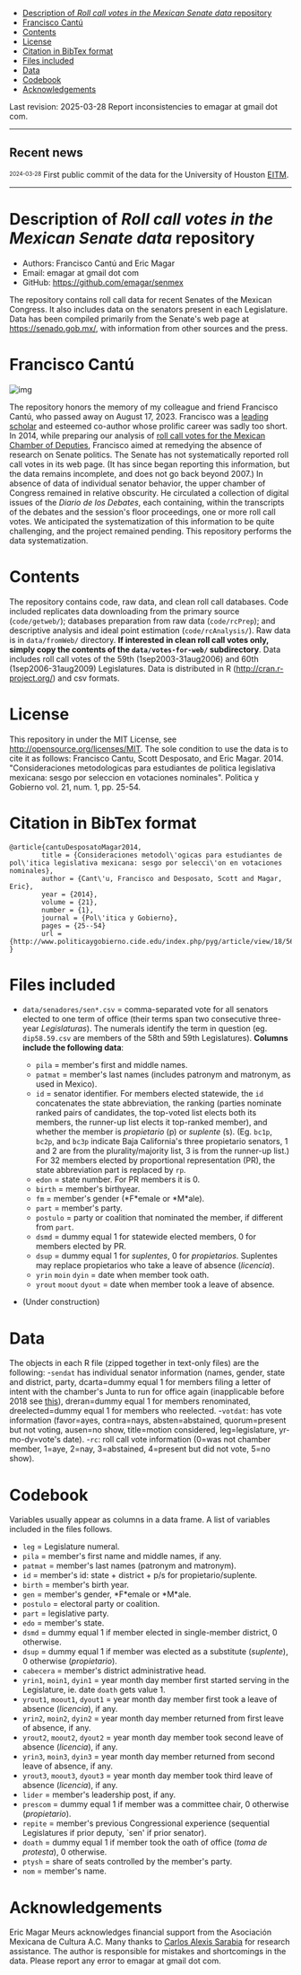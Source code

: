- [Description of *Roll call votes in the Mexican Senate data* repository](#orgf583933)
- [Francisco Cantú](#orgf98d222)
- [Contents](#org7ccc316)
- [License](#orgdf41bd7)
- [Citation in BibTex format](#org02ad159)
- [Files included](#org65db171)
- [Data](#orgdc061d8)
- [Codebook](#orgf3f9e29)
- [Acknowledgements](#org3a2b5df)

Last revision: 2025-03-28 Report inconsistencies to emagar at gmail dot com.

---

<h2> Recent news </h2>

<sup><sub>2024-03-28</sub></sup> First public commit of the data for the University of Houston [EITM](https://uh.edu/hobby/cpp/events/eitm/).

---


<a id="orgf583933"></a>

# Description of *Roll call votes in the Mexican Senate data* repository

-   Authors: Francisco Cantú and Eric Magar
-   Email: emagar at gmail dot com
-   GitHub: <https://github.com/emagar/senmex>

The repository contains roll call data for recent Senates of the Mexican Congress. It also includes data on the senators present in each Legislature. Data has been compiled primarily from the Senate's web page at <https://senado.gob.mx/>, with information from other sources and the press.


<a id="orgf98d222"></a>

# Francisco Cantú

![img](./cantu-pics/AIB_5906.jpg)

The repository honors the memory of my colleague and friend Francisco Cantú, who passed away on August 17, 2023. Francisco was a [leading scholar](https://www.cambridge.org/core/journals/political-science-today/article/in-memoriam-francisco-cantu/7E57FEBCB15FDFEC437654A4C95F48DE) and esteemed co-author whose prolific career was sadly too short. In 2014, while preparing our analysis of [roll call votes for the Mexican Chamber of Deputies](https://github.com/emagar/dipmex), Francisco aimed at remedying the absence of research on Senate politics. The Senate has not systematically reported roll call votes in its web page. (It has since began reporting this information, but the data remains incomplete, and does not go back beyond 2007.) In absence of data of individual senator behavior, the upper chamber of Congress remained in relative obscurity. He circulated a collection of digital issues of the *Diario de los Debates*, each containing, within the transcripts of the debates and the session's floor proceedings, one or more roll call votes. We anticipated the systematization of this information to be quite challenging, and the project remained pending. This repository performs the data systematization.


<a id="org7ccc316"></a>

# Contents

The repository contains code, raw data, and clean roll call databases. Code included replicates data downloading from the primary source (`code/getweb/`); databases preparation from raw data (`code/rcPrep`); and descriptive analysis and ideal point estimation (`code/rcAnalysis/`). Raw data is in `data/fromWeb/` directory. ****If interested in clean roll call votes only, simply copy the contents of the `data/votes-for-web/` subdirectory****. Data includes roll call votes of the 59th (1sep2003-31aug2006) and 60th (1sep2006-31aug2009) Legislatures. Data is distributed in R (<http://cran.r-project.org/>) and csv formats.


<a id="orgdf41bd7"></a>

# License

This repository in under the MIT License, see <http://opensource.org/licenses/MIT>. The sole condition to use the data is to cite it as follows: Francisco Cantu, Scott Desposato, and Eric Magar. 2014. "Consideraciones metodologicas para estudiantes de politica legislativa mexicana: sesgo por seleccion en votaciones nominales". Politica y Gobierno vol. 21, num. 1, pp. 25-54.


<a id="org02ad159"></a>

# Citation in BibTex format

```<TeX>
@article{cantuDesposatoMagar2014,
        title = {Consideraciones metodol\'ogicas para estudiantes de pol\'itica legislativa mexicana: sesgo por selecci\'on en votaciones nominales},
        author = {Cant\'u, Francisco and Desposato, Scott and Magar, Eric},
        year = {2014},
        volume = {21},
        number = {1},
        journal = {Pol\'itica y Gobierno},
        pages = {25--54}
        url = {http://www.politicaygobierno.cide.edu/index.php/pyg/article/view/18/564}
}
```


<a id="org65db171"></a>

# Files included

-   `data/senadores/sen*.csv` = comma-separated vote for all senators elected to one term of office (their terms span two consecutive three-year *Legislaturas*). The numerals identify the term in question (eg. `dip58.59.csv` are members of the 58th and 59th Legislatures). **Columns include the following data**:
    -   `pila` = member's first and middle names.
    -   `patmat` = member's last names (includes patronym and matronym, as used in Mexico).
    -   `id` = senator identifier. For members elected statewide, the `id` concatenates the state abbreviation, the ranking (parties nominate ranked pairs of candidates, the top-voted list elects both its members, the runner-up list elects it top-ranked member), and whether the member is *propietario* (p) or *suplente* (s). (Eg. `bc1p`, `bc2p`, and `bc3p` indicate Baja California's three propietario senators, 1 and 2 are from the plurality/majority list, 3 is from the runner-up list.) For 32 members elected by proportional representation (PR), the state abbreviation part is replaced by `rp`.
    -   `edon` = state number. For PR members it is 0.
    -   `birth` = member's birthyear.
    -   `fm` = member's gender (\*F\*emale or \*M\*ale).
    -   `part` = member's party.
    -   `postulo` = party or coalition that nominated the member, if different from `part`.
    -   `dsmd` = dummy equal 1 for statewide elected members, 0 for members elected by PR.
    -   `dsup` = dummy equal 1 for *suplentes*, 0 for *propietarios*. Suplentes may replace propietarios who take a leave of absence (*licencia*).
    -   `yrin` `moin` `dyin` = date when member took oath.
    -   `yrout` `moout` `dyout` = date when member took a leave of absence.

-   (Under construction)


<a id="orgdc061d8"></a>

# Data

The objects in each R file (zipped together in text-only files) are the following: -`sendat` has individual senator information (names, gender, state and district, party, dcarta=dummy equal 1 for members filing a letter of intent with the chamber's Junta to run for office again (inapplicable before 2018 see [this](http://eleccionconsecutiva.diputados.gob.mx/contendientes)), dreran=dummy equal 1 for members renominated, dreelected=dummy equal 1 for members who reelected. -`votdat`: has vote information (favor=ayes, contra=nays, absten=abstained, quorum=present but not voting, ausen=no show, title=motion considered, leg=legislature, yr-mo-dy=vote's date). -`rc`: roll call vote information (0=was not chamber member, 1=aye, 2=nay, 3=abstained, 4=present but did not vote, 5=no show).


<a id="orgf3f9e29"></a>

# Codebook

Variables usually appear as columns in a data frame. A list of variables included in the files follows.

-   `leg` = Legislature numeral.
-   `pila` = member's first name and middle names, if any.
-   `patmat` = member's last names (patronym and matronym).
-   `id` = member's id: state + district + p/s for propietario/suplente.
-   `birth` = member's birth year.
-   `gen` = member's gender, \*F\*emale or \*M\*ale.
-   `postulo` = electoral party or coalition.
-   `part` = legislative party.
-   `edo` = member's state.
-   `dsmd` = dummy equal 1 if member elected in single-member district, 0 otherwise.
-   `dsup` = dummy equal 1 if member was elected as a substitute (*suplente*), 0 otherwise (*propietario*).
-   `cabecera` = member's district administrative head.
-   `yrin1`, `moin1`, `dyin1` = year month day member first started serving in the Legislature, ie. date `doath` gets value 1.
-   `yrout1`, `moout1`, `dyout1` = year month day member first took a leave of absence (*licencia*), if any.
-   `yrin2`, `moin2`, `dyin2` = year month day member returned from first leave of absence, if any.
-   `yrout2`, `moout2`, `dyout2` = year month day member took second leave of absence (*licencia*), if any.
-   `yrin3`, `moin3`, `dyin3` = year month day member returned from second leave of absence, if any.
-   `yrout3`, `moout3`, `dyout3` = year month day member took third leave of absence (*licencia*), if any.
-   `lider` = member's leadership post, if any.
-   `prescom` = dummy equal 1 if member was a committee chair, 0 otherwise (*propietario*).
-   `repite` = member's previous Congressional experience (sequential Legislatures if prior deputy, \`sen' if prior senator).
-   `doath` = dummy equal 1 if member took the oath of office (*toma de protesta*), 0 otherwise.
-   `ptysh` = share of seats controlled by the member's party.
-   `nom` = member's name.


<a id="org3a2b5df"></a>

# Acknowledgements

Eric Magar Meurs acknowledges financial support from the Asociación Mexicana de Cultura A.C. Many thanks to [Carlos Alexis Sarabia](https://github.com/calexissarabia) for research assistance. The author is responsible for mistakes and shortcomings in the data. Please report any error to emagar at gmail dot com.
